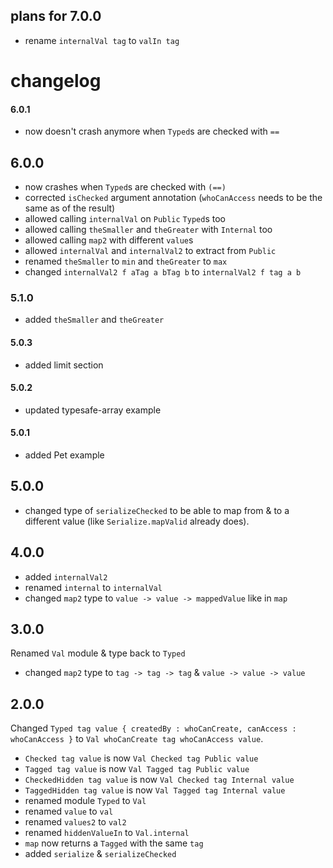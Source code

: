## plans for 7.0.0

- rename `internalVal tag` to `valIn tag`

# changelog

#### 6.0.1

- now doesn't crash anymore when `Typed`s are checked with `==`

## 6.0.0

- now crashes when `Typed`s are checked with `(==)`
- corrected `isChecked` argument annotation (`whoCanAccess` needs to be the same as of the result)
- allowed calling `internalVal` on `Public` `Typed`s too
- allowed calling `theSmaller` and `theGreater` with `Internal` too
- allowed calling `map2` with different `value`s
- allowed `internalVal` and `internalVal2` to extract from `Public`
- renamed `theSmaller` to `min` and `theGreater` to `max`
- changed `internalVal2 f aTag a bTag b` to `internalVal2 f tag a b`


### 5.1.0

- added `theSmaller` and `theGreater`

#### 5.0.3

- added limit section

#### 5.0.2

- updated typesafe-array example

#### 5.0.1

- added Pet example

## 5.0.0

- changed type of `serializeChecked` to be able to map from & to a different value (like `Serialize.mapValid` already does).

## 4.0.0

- added `internalVal2`
- renamed `internal` to `internalVal`
- changed `map2` type to `value -> value -> mappedValue` like in `map`

## 3.0.0

Renamed `Val` module & type back to `Typed`
- changed `map2` type to `tag -> tag -> tag` & `value -> value -> value`

## 2.0.0

Changed `Typed tag value { createdBy : whoCanCreate, canAccess : whoCanAccess }` to `Val whoCanCreate tag whoCanAccess value`.

- `Checked tag value` is now `Val Checked tag Public value`
- `Tagged tag value` is now `Val Tagged tag Public value`
- `CheckedHidden tag value` is now `Val Checked tag Internal value`
- `TaggedHidden tag value` is now `Val Tagged tag Internal value`
- renamed module `Typed` to `Val`
- renamed `value` to `val`
- renamed `values2` to `val2`
- renamed `hiddenValueIn` to `Val.internal`
- `map` now returns a `Tagged` with the same `tag`
- added `serialize` & `serializeChecked`

